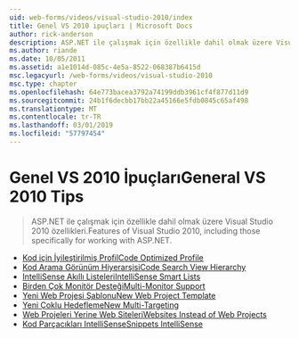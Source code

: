 ```yaml
---
uid: web-forms/videos/visual-studio-2010/index
title: Genel VS 2010 ipuçları | Microsoft Docs
author: rick-anderson
description: ASP.NET ile çalışmak için özellikle dahil olmak üzere Visual Studio 2010 özellikleri.
ms.author: riande
ms.date: 10/05/2011
ms.assetid: a1e1014d-085c-4e5a-8522-068387b6415d
msc.legacyurl: /web-forms/videos/visual-studio-2010
msc.type: chapter
ms.openlocfilehash: 64e773bacea3792a74199ddb3961cf4f877d11d9
ms.sourcegitcommit: 24b1f6decbb17bb22a45166e5fdb0845c65af498
ms.translationtype: MT
ms.contentlocale: tr-TR
ms.lasthandoff: 03/01/2019
ms.locfileid: "57797454"
---
```

<a name="general-vs-2010-tips"></a><span data-ttu-id="d963b-103">Genel VS 2010 İpuçları</span><span class="sxs-lookup"><span data-stu-id="d963b-103">General VS 2010 Tips</span></span>
====================
> <span data-ttu-id="d963b-104">ASP.NET ile çalışmak için özellikle dahil olmak üzere Visual Studio 2010 özellikleri.</span><span class="sxs-lookup"><span data-stu-id="d963b-104">Features of Visual Studio 2010, including those specifically for working with ASP.NET.</span></span>


- [<span data-ttu-id="d963b-105">Kod için İyileştirilmiş Profil</span><span class="sxs-lookup"><span data-stu-id="d963b-105">Code Optimized Profile</span></span>](visual-studio-2010-quick-hit-code-optimized-profile.md)
- [<span data-ttu-id="d963b-106">Kod Arama Görünüm Hiyerarşisi</span><span class="sxs-lookup"><span data-stu-id="d963b-106">Code Search View Hierarchy</span></span>](visual-studio-2010-quick-hit-code-search-view-hierarchy.md)
- [<span data-ttu-id="d963b-107">IntelliSense Akıllı Listeleri</span><span class="sxs-lookup"><span data-stu-id="d963b-107">IntelliSense Smart Lists</span></span>](visual-studio-2010-quick-hit-intellisense-smart-lists.md)
- [<span data-ttu-id="d963b-108">Birden Çok Monitör Desteği</span><span class="sxs-lookup"><span data-stu-id="d963b-108">Multi-Monitor Support</span></span>](visual-studio-2010-quick-hit-multi-monitor-support.md)
- [<span data-ttu-id="d963b-109">Yeni Web Projesi Şablonu</span><span class="sxs-lookup"><span data-stu-id="d963b-109">New Web Project Template</span></span>](visual-studio-2010-quick-hit-new-web-project-template.md)
- [<span data-ttu-id="d963b-110">Yeni Çoklu Hedefleme</span><span class="sxs-lookup"><span data-stu-id="d963b-110">New Multi-Targeting</span></span>](visual-studio-2010-quick-hit-new-multi-targeting.md)
- [<span data-ttu-id="d963b-111">Web Projeleri Yerine Web Siteleri</span><span class="sxs-lookup"><span data-stu-id="d963b-111">Websites Instead of Web Projects</span></span>](visual-studio-2010-quick-hit-websites-instead-of-web-projects.md)
- [<span data-ttu-id="d963b-112">Kod Parçacıkları IntelliSense</span><span class="sxs-lookup"><span data-stu-id="d963b-112">Snippets IntelliSense</span></span>](visual-studio-2010-quick-hit-snippets-intellisense.md)
